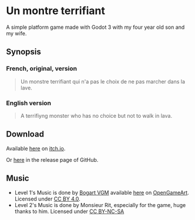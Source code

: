 # Un montre terrifiant

A simple platform game made with Godot 3 with my four year old son and my wife.

## Synopsis

### French, original, version
> Un monstre terrifiant qui n'a pas le choix de ne pas marcher dans la lave.

### English version
> A terrifiyng monster who has no choice but not to walk in lava.

## Download

Available [here](https://fistons.itch.io/un-monstre-terrifiant) on [itch.io](http://itch.io).

Or [here](https://github.com/fistons/un-monstre-terrifiant/releases) in the release page of GitHub.

## Music

* Level 1's Music is done by [Bogart VGM](https://www.facebook.com/BogartVGM/) available [here](https://opengameart.org/content/german-industrial-metal) 
on [OpenGameArt](https://opengameart.org). Licensed under [CC BY 4.0](https://creativecommons.org/licenses/by/4.0/).
* Level 2's Music is done by Monsieur Rit, especially for the game, huge thanks to him. Licensed under [CC BY-NC-SA](https://creativecommons.org/licenses/by-nc-sa/4.0/)

